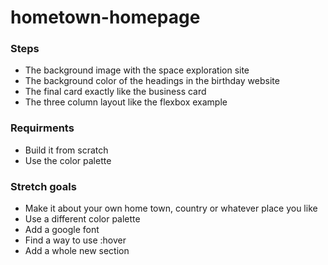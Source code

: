 # hometown-homepage

### Steps

- The background image with the space exploration site
- The background color of the headings in the birthday website
- The final card exactly like the business card
- The three column layout like the flexbox example

### Requirments

- Build it from scratch
- Use the color palette


### Stretch goals

- Make it about your own home town, country or whatever place you like
- Use a different color palette
- Add a google font
- Find a way to use :hover 
- Add a whole new section


